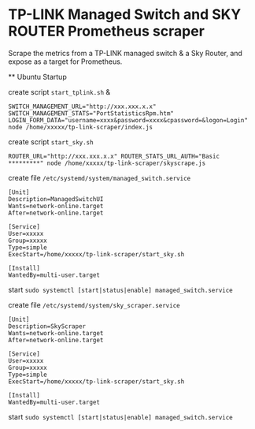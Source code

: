
# TP-LINK Managed Switch and SKY ROUTER Prometheus scraper

Scrape the metrics from a TP-LINK managed switch & a Sky Router, and expose as a target for Prometheus.

** Ubuntu Startup

create script ```start_tplink.sh``` & 

```
SWITCH_MANAGEMENT_URL="http://xxx.xxx.x.x" SWITCH_MANAGEMENT_STATS="PortStatisticsRpm.htm" LOGIN_FORM_DATA="username=xxxx&password=xxxx&cpassword=&logon=Login" node /home/xxxxx/tp-link-scraper/index.js
```

create script  ```start_sky.sh```
```
ROUTER_URL="http://xxx.xxx.x.x" ROUTER_STATS_URL_AUTH="Basic *********" node /home/xxxxx/tp-link-scraper/skyscrape.js
```


create file ```/etc/systemd/system/managed_switch.service```

```
[Unit]
Description=ManagedSwitchUI
Wants=network-online.target
After=network-online.target

[Service]
User=xxxxx
Group=xxxxx
Type=simple
ExecStart=/home/xxxxx/tp-link-scraper/start_sky.sh

[Install]
WantedBy=multi-user.target
```

start
```sudo systemctl [start|status|enable] managed_switch.service```


create file ```/etc/systemd/system/sky_scraper.service```

```
[Unit]
Description=SkyScraper
Wants=network-online.target
After=network-online.target

[Service]
User=xxxxx
Group=xxxxx
Type=simple
ExecStart=/home/xxxxx/tp-link-scraper/start_sky.sh

[Install]
WantedBy=multi-user.target
```

start
```sudo systemctl [start|status|enable] managed_switch.service```